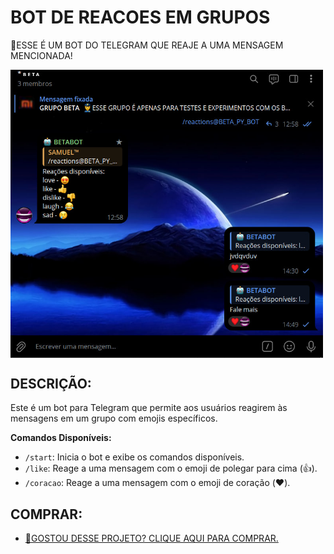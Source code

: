 # BOT DE REACOES EM GRUPOS
🛑ESSE É UM BOT DO TELEGRAM QUE REAJE A UMA MENSAGEM MENCIONADA!

<img src="FOTO.jpg" align="center" width="500"> <br>

## DESCRIÇÃO:
Este é um bot para Telegram que permite aos usuários reagirem às mensagens em um grupo com emojis específicos. 

**Comandos Disponíveis:**
   - `/start`: Inicia o bot e exibe os comandos disponíveis.
   - `/like`: Reage a uma mensagem com o emoji de polegar para cima (👍).
   - `/coracao`: Reage a uma mensagem com o emoji de coração (❤️).

## COMPRAR:
- [🤑GOSTOU DESSE PROJETO? CLIQUE AQUI PARA COMPRAR.](https://github.com/VILHALVA/VILHALVA/blob/main/FREELANCER/README.md)
